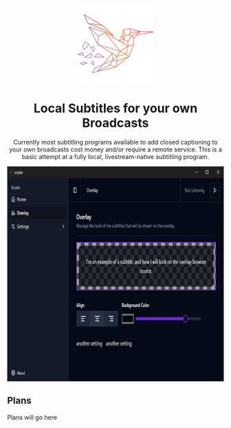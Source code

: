 <p align="center">
  <a href="https://github.com/synthlabs/scrybe"><img src="screenshots/scrybe_logo.png" height="180"></a>
</p>

<span align="center">

# Local Subtitles for your own Broadcasts

Currently most subtitling programs available to add closed captioning to your own broadcasts cost money and/or require a remote service. This is a basic attempt at a fully local, livestream-native subtitling program.

<p align="center">
  <img src="screenshots/scrybe_GAidxc0qbb.png" height="500">
</p>

</span>

## Plans

Plans will go here
